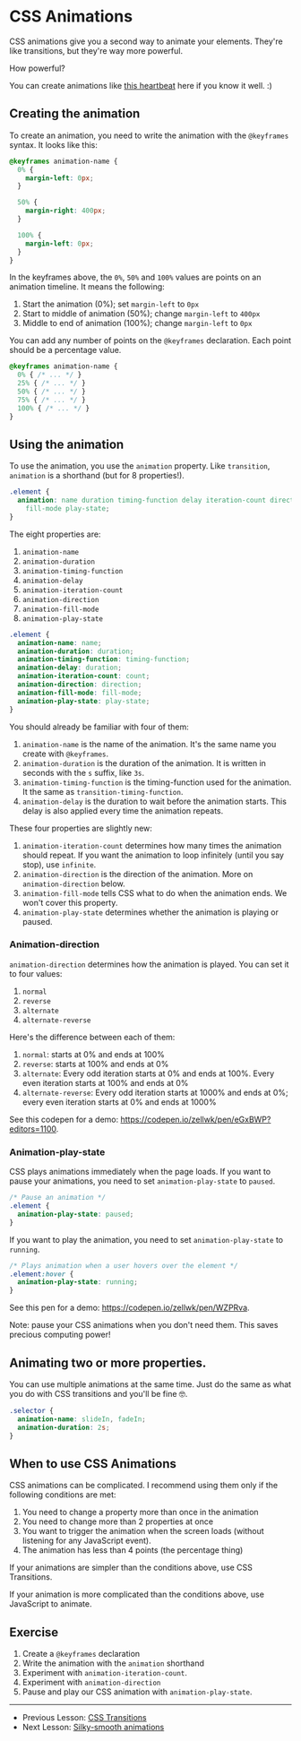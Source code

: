 # CSS Animations

CSS animations give you a second way to animate your elements. They're like transitions, but they're way more powerful.

How powerful?

You can create animations like [this heartbeat](https://codepen.io/zellwk/pen/wrNoXP) here if you know it well. :)

## Creating the animation

To create an animation, you need to write the animation with the `@keyframes` syntax. It looks like this:

```css
@keyframes animation-name {
  0% {
    margin-left: 0px;
  }

  50% {
    margin-right: 400px;
  }

  100% {
    margin-left: 0px;
  }
}
```

In the keyframes above, the `0%`, `50%` and `100%` values are points on an animation timeline. It means the following:

1. Start the animation (0%); set `margin-left` to `0px`
2. Start to middle of animation (50%); change `margin-left` to `400px`
3. Middle to end of animation (100%); change `margin-left` to `0px`

You can add any number of points on the `@keyframes` declaration. Each point should be a percentage value.

```css
@keyframes animation-name {
  0% { /* ... */ }
  25% { /* ... */ }
  50% { /* ... */ }
  75% { /* ... */ }
  100% { /* ... */ }
}
```

## Using the animation

To use the animation, you use the `animation` property. Like `transition`, `animation` is a shorthand (but for 8 properties!).

```css
.element {
  animation: name duration timing-function delay iteration-count direction
    fill-mode play-state;
}
```

The eight properties are:

1. `animation-name`
2. `animation-duration`
3. `animation-timing-function`
4. `animation-delay`
5. `animation-iteration-count`
6. `animation-direction`
7. `animation-fill-mode`
8. `animation-play-state`

```css
.element {
  animation-name: name;
  animation-duration: duration;
  animation-timing-function: timing-function;
  animation-delay: duration;
  animation-iteration-count: count;
  animation-direction: direction;
  animation-fill-mode: fill-mode;
  animation-play-state: play-state;
}
```

You should already be familiar with four of them:

1. `animation-name` is the name of the animation. It's the same name you create with `@keyframes`.
2. `animation-duration` is the duration of the animation. It is written in seconds with the `s` suffix, like `3s`.
3. `animation-timing-function` is the timing-function used for the animation. It the same as `transition-timing-function`.
4. `animation-delay` is the duration to wait before the animation starts. This delay is also applied every time the animation repeats.

These four properties are slightly new:

1. `animation-iteration-count` determines how many times the animation should repeat. If you want the animation to loop infinitely (until you say stop), use `infinite`.
2. `animation-direction` is the direction of the animation. More on `animation-direction` below.
3. `animation-fill-mode` tells CSS what to do when the animation ends. We won't cover this property.
4. `animation-play-state` determines whether the animation is playing or paused.

### Animation-direction

`animation-direction` determines how the animation is played. You can set it to four values:

1. `normal`
2. `reverse`
3. `alternate`
4. `alternate-reverse`

Here's the difference between each of them:

1. `normal`: starts at 0% and ends at 100%
2. `reverse`: starts at 100% and ends at 0%
3. `alternate`: Every odd iteration starts at 0% and ends at 100%. Every even iteration starts at 100% and ends at 0%
4. `alternate-reverse`: Every odd iteration starts at 1000% and ends at 0%; every even iteration starts at 0% and ends at 1000%

See this codepen for a demo: https://codepen.io/zellwk/pen/eGxBWP?editors=1100.

### Animation-play-state

CSS plays animations immediately when the page loads. If you want to pause your animations, you need to set `animation-play-state` to `paused`.

```css
/* Pause an animation */
.element {
  animation-play-state: paused;
}
```

If you want to play the animation, you need to set `animation-play-state` to `running`.

```css
/* Plays animation when a user hovers over the element */
.element:hover {
  animation-play-state: running;
}
```

See this pen for a demo: https://codepen.io/zellwk/pen/WZPRva.

Note: pause your CSS animations when you don't need them. This saves precious computing power!

## Animating two or more properties.

You can use multiple animations at the same time. Just do the same as what you do with CSS transitions and you'll be fine 🤓.

```css
.selector {
  animation-name: slideIn, fadeIn;
  animation-duration: 2s;
}
```

## When to use CSS Animations

CSS animations can be complicated. I recommend using them only if the following conditions are met:

1. You need to change a property more than once in the animation
2. You need to change more than 2 properties at once
3. You want to trigger the animation when the screen loads (without listening for any JavaScript event).
4. The animation has less than 4 points (the percentage thing)

If your animations are simpler than the conditions above, use CSS Transitions.

If your animation is more complicated than the conditions above, use JavaScript to animate.

## Exercise

1. Create a `@keyframes` declaration
2. Write the animation with the `animation` shorthand
3. Experiment with `animation-iteration-count`.
4. Experiment with `animation-direction`
5. Pause and play our CSS animation with `animation-play-state`.

---
- Previous Lesson: [CSS Transitions](01.css-transition.md)
- Next Lesson: [Silky-smooth animations](03.jank-free-animations.md)
